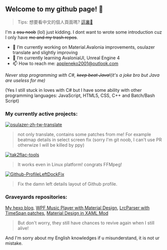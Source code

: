 ## Welcome to my github page! 👋
> Tips: 想要看中文的個人頁面嗎? [這裏👋](README.zh-Hant.md)

I'm a ~~osu noob~~ (lol) just kidding. I dont want to wrote some introduction cuz I only have ~~me and my trash repos~~.

- 🔭 I’m currently working on Material.Avalonia improvements, osulazer translate and slightly improving
- 🌱 I’m currently learning AvaloniaUI, Unreal Engine 4
- 📫 How to reach me: appleneko2001@outlook.com

*Never stop programming with C#, ~~keep beat Java!~~(it's a joke bro but Java are useless for me)*

(Yes I still stuck in loves with C# but I have some ability with other programming languages: JavaScript, HTML5, CSS, C++ and Batch/Bash Script)

### My currently active projects:
[![osulazer-zh-tw-translate](https://img.shields.io/badge/osulazer-zh--tw--translate-ff69b4)](https://github.com/appleneko2001/osu)
> not only translate, contains some patches from me! For example beatmap details in select screen fix (sorry I'm git noob, I can't use PR otherwize I will be killed by ppy)

[![tak2flac-tools](https://img.shields.io/badge/tak2flac-tools-brightgreen)](https://github.com/appleneko2001/tak2flac)
> It works even in Linux platform! congrats FFMpeg!

[![Github-ProfileLeftDockFix](https://img.shields.io/badge/Github-ProfileLeftDockFix-brightgreen)](https://github.com/appleneko2001/GithubProfileLeftDockFix)
> Fix the damn left details layout of Github profile.

### Graveyards repositories:
[My hexo blog](https://github.com/appleneko2001/appleneko2001.github.io), [WPF Music Player with Material Design](https://github.com/appleneko2001/NekoPlayer-Alpha), 
[LrcParser with TimeSpan patches](https://github.com/appleneko2001/LrcParser), [Material Design in XAML Mod](https://github.com/appleneko2001/MaterialDesignInXaml-Mod)

> But don't worry, they still have chances to revive again when I still alive!

And I'm sorry about my English knowledges if u misunderstand, it is not ur mistake.

<!--
**appleneko2001/appleneko2001** is a ✨ _special_ ✨ repository because its `README.md` (this file) appears on your GitHub profile.

Here are some ideas to get you started:

- 🔭 I’m currently working on ...
- 🌱 I’m currently learning ...
- 👯 I’m looking to collaborate on ...
- 🤔 I’m looking for help with ...
- 💬 Ask me about ...
- 📫 How to reach me: ...
- 😄 Pronouns: ...
- ⚡ Fun fact: ...

I think I can use those things 🤔
-->
